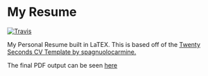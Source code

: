 # My Resume

[![Travis](https://travis-ci.org/scala-hamsters/hamsters.svg?branch=master)](https://travis-ci.org/scala-hamsters/hamsters)

My Personal Resume built in LaTEX. This is based off of the [Twenty Seconds CV Template by spagnuolocarmine.](https://github.com/spagnuolocarmine/TwentySecondsCurriculumVitae-LaTex)


The final PDF output can be seen [here](https://github.com/tapanchandra/my-resume/blob/master/resume.pdf)


